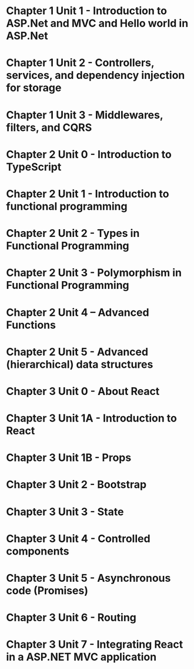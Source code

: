 # Chapter 1 Unit 1 - Introduction to ASP.Net and MVC and Hello world in ASP.Net
# Chapter 1 Unit 2 - Controllers, services, and dependency injection for storage
# Chapter 1 Unit 3 - Middlewares, filters, and CQRS

# Chapter 2 Unit 0 - Introduction to TypeScript
# Chapter 2 Unit 1 - Introduction to functional programming
# Chapter 2 Unit 2 - Types in Functional Programming
# Chapter 2 Unit 3 - Polymorphism in Functional Programming
# Chapter 2 Unit 4 – Advanced Functions
# Chapter 2 Unit 5 - Advanced (hierarchical) data structures

# Chapter 3 Unit 0 - About React
# Chapter 3 Unit 1A - Introduction to React
# Chapter 3 Unit 1B - Props
# Chapter 3 Unit 2 - Bootstrap
# Chapter 3 Unit 3 - State
# Chapter 3 Unit 4 - Controlled components
# Chapter 3 Unit 5 - Asynchronous code (Promises)
# Chapter 3 Unit 6 - Routing
# Chapter 3 Unit 7 - Integrating React in a ASP.NET MVC application
